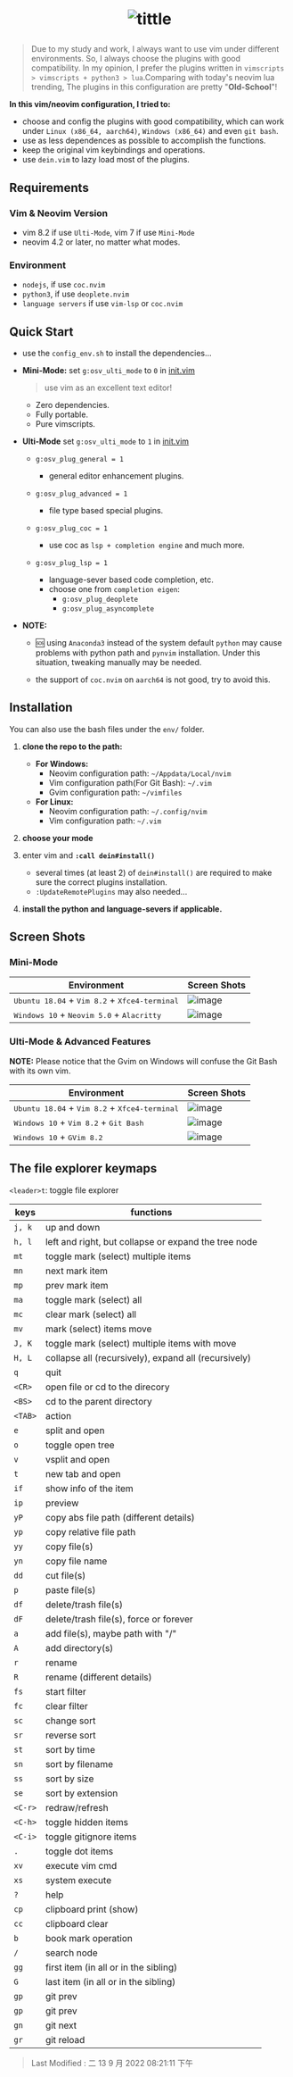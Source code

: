 # <p align="center">![tittle](./img/old_school_vim.png)</p>

> Due to my study and work, I always want to use vim under different environments. So, I always choose the plugins with
> good compatibility. In my opinion, I prefer the plugins written in `vimscripts > vimscripts + python3 > lua`.Comparing
> with today's neovim lua trending, The plugins in this configuration are pretty "**Old-School**"!

**In this vim/neovim configuration, I tried to:**

- choose and config the plugins with good compatibility, which can work under `Linux (x86_64, aarch64)`,
  `Windows (x86_64)` and even `git bash`.
- use as less dependences as possible to accomplish the functions.
- keep the original vim keybindings and operations.
- use `dein.vim` to lazy load most of the plugins.

## Requirements

### Vim & Neovim Version

- vim 8.2 if use `Ulti-Mode`, vim 7 if use `Mini-Mode`
- neovim 4.2 or later, no matter what modes.

### Environment

- `nodejs`, if use `coc.nvim`
- `python3`, if use `deoplete.nvim`
- `language servers` if use `vim-lsp` or `coc.nvim`

## Quick Start

- use the `config_env.sh` to install the dependencies...

- **Mini-Mode:** set `g:osv_ulti_mode` to `0` in [init.vim](init.vim)

  > use vim as an excellent text editor!

  - Zero dependencies.
  - Fully portable.
  - Pure vimscripts.

- **Ulti-Mode** set `g:osv_ulti_mode` to `1` in [init.vim](init.vim)

  - `g:osv_plug_general = 1`

    - general editor enhancement plugins.

  - `g:osv_plug_advanced = 1`

    - file type based special plugins.

  - `g:osv_plug_coc = 1`

    - use coc as `lsp + completion engine` and much more.

  - `g:osv_plug_lsp = 1`
    - language-sever based code completion, etc.
    - choose one from `completion eigen`:
      - `g:osv_plug_deoplete`
      - `g:osv_plug_asyncomplete`

- **NOTE:**

  - 🆘 using `Anaconda3` instead of the system default `python` may cause problems with python path and `pynvim`
    installation. Under this situation, tweaking manually may be needed.

  - the support of `coc.nvim` on `aarch64` is not good, try to avoid this.

## Installation

You can also use the bash files under the `env/` folder.

1. **clone the repo to the path:**
   - **For Windows:**
     - Neovim configuration path: `~/Appdata/Local/nvim`
     - Vim configuration path(For Git Bash): `~/.vim`
     - Gvim configuration path: `~/vimfiles`
   - **For Linux:**
     - Neovim configuration path: `~/.config/nvim`
     - Vim configuration path: `~/.vim`
2. **choose your mode**
3. enter vim and **`:call dein#install()`**

   - several times (at least 2) of `dein#install()` are required to make sure the correct plugins installation.
   - `:UpdateRemotePlugins` may also needed...

4. **install the python and language-severs if applicable.**

## Screen Shots

### Mini-Mode

| **Environment**                                                          | **Screen Shots**               |
| ------------------------------------------------------------------------ | ------------------------------ |
| <kbd>Ubuntu 18.04</kbd> + <kbd>Vim 8.2</kbd> + <kbd>Xfce4-terminal</kbd> | ![image](./img/mini_linux.png) |
| <kbd>Windows 10</kbd> + <kbd>Neovim 5.0</kbd> + <kbd>Alacritty</kbd>     | ![image](./img/mini_win.png)   |

### Ulti-Mode & Advanced Features

**NOTE:** Please notice that the Gvim on Windows will confuse the Git Bash with
its own vim.

| **Environment**                                                          | **Screen Shots**                          |
| ------------------------------------------------------------------------ | ----------------------------------------- |
| <kbd>Ubuntu 18.04</kbd> + <kbd>Vim 8.2</kbd> + <kbd>Xfce4-terminal</kbd> | ![image](./img/Linux_x86_64_ulti_coc.png) |
| <kbd>Windows 10</kbd> + <kbd>Vim 8.2</kbd> + <kbd>Git Bash</kbd>         | ![image](./img/win_vim_git_bash.png)      |
| <kbd>Windows 10</kbd> + <kbd>GVim 8.2</kbd>                              | ![image](./img/win_gvim.png)              |

## The file explorer keymaps

`<leader>t`: toggle file explorer

| keys    | functions                                            |
| ------- | ---------------------------------------------------- |
| `j, k`  | up and down                                          |
| `h, l`  | left and right, but collapse or expand the tree node |
| `mt`    | toggle mark (select) multiple items                  |
| `mn`    | next mark item                                       |
| `mp`    | prev mark item                                       |
| `ma`    | toggle mark (select) all                             |
| `mc`    | clear mark (select) all                              |
| `mv`    | mark (select) items move                             |
| `J, K`  | toggle mark (select) multiple items with move        |
| `H, L`  | collapse all (recursively), expand all (recursively) |
| `q`     | quit                                                 |
| `<CR>`  | open file or cd to the direcory                      |
| `<BS>`  | cd to the parent directory                           |
| `<TAB>` | action                                               |
| `e`     | split and open                                       |
| `o`     | toggle open tree                                     |
| `v`     | vsplit and open                                      |
| `t`     | new tab and open                                     |
| `if`    | show info of the item                                |
| `ip`    | preview                                              |
| `yP`    | copy abs file path (different details)               |
| `yp`    | copy relative file path                              |
| `yy`    | copy file(s)                                         |
| `yn`    | copy file name                                       |
| `dd`    | cut file(s)                                          |
| `p`     | paste file(s)                                        |
| `df`    | delete/trash file(s)                                 |
| `dF`    | delete/trash file(s), force or forever               |
| `a`     | add file(s), maybe path with "/"                     |
| `A`     | add directory(s)                                     |
| `r`     | rename                                               |
| `R`     | rename (different details)                           |
| `fs`    | start filter                                         |
| `fc`    | clear filter                                         |
| `sc`    | change sort                                          |
| `sr`    | reverse sort                                         |
| `st`    | sort by time                                         |
| `sn`    | sort by filename                                     |
| `ss`    | sort by size                                         |
| `se`    | sort by extension                                    |
| `<C-r>` | redraw/refresh                                       |
| `<C-h>` | toggle hidden items                                  |
| `<C-i>` | toggle gitignore items                               |
| `.`     | toggle dot items                                     |
| `xv`    | execute vim cmd                                      |
| `xs`    | system execute                                       |
| `?`     | help                                                 |
| `cp`    | clipboard print (show)                               |
| `cc`    | clipboard clear                                      |
| `b`     | book mark operation                                  |
| `/`     | search node                                          |
| `gg`    | first item (in all or in the sibling)                |
| `G`     | last item (in all or in the sibling)                 |
| `gp`    | git prev                                             |
| `gp`    | git prev                                             |
| `gn`    | git next                                             |
| `gr`    | git reload                                           |

> Last Modified : 二 13 9 月 2022 08:21:11 下午
